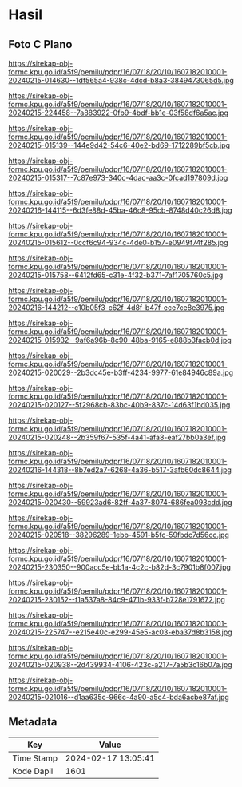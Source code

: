 # Hasil

## Foto C Plano

https://sirekap-obj-formc.kpu.go.id/a5f9/pemilu/pdpr/16/07/18/20/10/1607182010001-20240215-014630--1df565a4-938c-4dcd-b8a3-3849473065d5.jpg

https://sirekap-obj-formc.kpu.go.id/a5f9/pemilu/pdpr/16/07/18/20/10/1607182010001-20240215-224458--7a883922-0fb9-4bdf-bb1e-03f58df6a5ac.jpg

https://sirekap-obj-formc.kpu.go.id/a5f9/pemilu/pdpr/16/07/18/20/10/1607182010001-20240215-015139--144e9d42-54c6-40e2-bd69-1712289bf5cb.jpg

https://sirekap-obj-formc.kpu.go.id/a5f9/pemilu/pdpr/16/07/18/20/10/1607182010001-20240215-015317--7c87e973-340c-4dac-aa3c-0fcad197809d.jpg

https://sirekap-obj-formc.kpu.go.id/a5f9/pemilu/pdpr/16/07/18/20/10/1607182010001-20240216-144115--6d3fe88d-45ba-46c8-95cb-8748d40c26d8.jpg

https://sirekap-obj-formc.kpu.go.id/a5f9/pemilu/pdpr/16/07/18/20/10/1607182010001-20240215-015612--0ccf6c94-934c-4de0-b157-e0949f74f285.jpg

https://sirekap-obj-formc.kpu.go.id/a5f9/pemilu/pdpr/16/07/18/20/10/1607182010001-20240215-015758--6412fd65-c31e-4f32-b371-7af1705760c5.jpg

https://sirekap-obj-formc.kpu.go.id/a5f9/pemilu/pdpr/16/07/18/20/10/1607182010001-20240216-144212--c10b05f3-c62f-4d8f-b47f-ece7ce8e3975.jpg

https://sirekap-obj-formc.kpu.go.id/a5f9/pemilu/pdpr/16/07/18/20/10/1607182010001-20240215-015932--9af6a96b-8c90-48ba-9165-e888b3facb0d.jpg

https://sirekap-obj-formc.kpu.go.id/a5f9/pemilu/pdpr/16/07/18/20/10/1607182010001-20240215-020029--2b3dc45e-b3ff-4234-9977-61e84946c89a.jpg

https://sirekap-obj-formc.kpu.go.id/a5f9/pemilu/pdpr/16/07/18/20/10/1607182010001-20240215-020127--5f2968cb-83bc-40b9-837c-14d63f1bd035.jpg

https://sirekap-obj-formc.kpu.go.id/a5f9/pemilu/pdpr/16/07/18/20/10/1607182010001-20240215-020248--2b359f67-535f-4a41-afa8-eaf27bb0a3ef.jpg

https://sirekap-obj-formc.kpu.go.id/a5f9/pemilu/pdpr/16/07/18/20/10/1607182010001-20240216-144318--8b7ed2a7-6268-4a36-b517-3afb60dc8644.jpg

https://sirekap-obj-formc.kpu.go.id/a5f9/pemilu/pdpr/16/07/18/20/10/1607182010001-20240215-020430--59923ad6-82ff-4a37-8074-686fea093cdd.jpg

https://sirekap-obj-formc.kpu.go.id/a5f9/pemilu/pdpr/16/07/18/20/10/1607182010001-20240215-020518--38296289-1ebb-4591-b5fc-59fbdc7d56cc.jpg

https://sirekap-obj-formc.kpu.go.id/a5f9/pemilu/pdpr/16/07/18/20/10/1607182010001-20240215-230350--900acc5e-bb1a-4c2c-b82d-3c7901b8f007.jpg

https://sirekap-obj-formc.kpu.go.id/a5f9/pemilu/pdpr/16/07/18/20/10/1607182010001-20240215-230152--f1a537a8-84c9-471b-933f-b728e1791672.jpg

https://sirekap-obj-formc.kpu.go.id/a5f9/pemilu/pdpr/16/07/18/20/10/1607182010001-20240215-225747--e215e40c-e299-45e5-ac03-eba37d8b3158.jpg

https://sirekap-obj-formc.kpu.go.id/a5f9/pemilu/pdpr/16/07/18/20/10/1607182010001-20240215-020938--2d439934-4106-423c-a217-7a5b3c16b07a.jpg

https://sirekap-obj-formc.kpu.go.id/a5f9/pemilu/pdpr/16/07/18/20/10/1607182010001-20240215-021016--d1aa635c-966c-4a90-a5c4-bda6acbe87af.jpg


## Metadata

| Key        | Value               |
| ---------- | ------------------- |
| Time Stamp | 2024-02-17 13:05:41 |
| Kode Dapil | 1601                |




